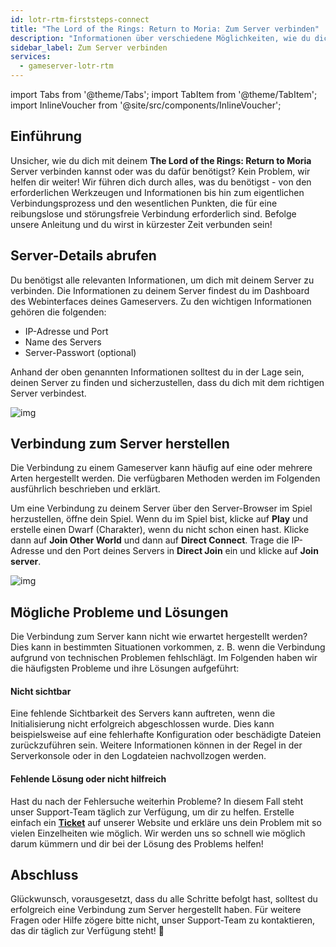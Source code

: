 ```yaml
---
id: lotr-rtm-firststeps-connect
title: "The Lord of the Rings: Return to Moria: Zum Server verbinden"
description: "Informationen über verschiedene Möglichkeiten, wie du dich mit deinem The Lord of the Rings: Return to Moria Server von ZAP-Hosting verbinden kannst - ZAP-Hosting Dokumentation"
sidebar_label: Zum Server verbinden
services:
  - gameserver-lotr-rtm
---
```


import Tabs from '@theme/Tabs';
import TabItem from '@theme/TabItem';
import InlineVoucher from '@site/src/components/InlineVoucher';


## Einführung

Unsicher, wie du dich mit deinem **The Lord of the Rings: Return to Moria** Server verbinden kannst oder was du dafür benötigst? Kein Problem, wir helfen dir weiter! Wir führen dich durch alles, was du benötigst - von den erforderlichen Werkzeugen und Informationen bis hin zum eigentlichen Verbindungsprozess und den wesentlichen Punkten, die für eine reibungslose und störungsfreie Verbindung erforderlich sind. Befolge unsere Anleitung und du wirst in kürzester Zeit verbunden sein!

<InlineVoucher />



## Server-Details abrufen

Du benötigst alle relevanten Informationen, um dich mit deinem Server zu verbinden. Die Informationen zu deinem Server findest du im Dashboard des Webinterfaces deines Gameservers. Zu den wichtigen Informationen gehören die folgenden: 

- IP-Adresse und Port
- Name des Servers
- Server-Passwort (optional)

Anhand der oben genannten Informationen solltest du in der Lage sein, deinen Server zu finden und sicherzustellen, dass du dich mit dem richtigen Server verbindest. 

![img](https://screensaver01.zap-hosting.com/index.php/s/r5MiCoDZqNTcGXf/preview)

## Verbindung zum Server herstellen

Die Verbindung zu einem Gameserver kann häufig auf eine oder mehrere Arten hergestellt werden. Die verfügbaren Methoden werden im Folgenden ausführlich beschrieben und erklärt. 

<Tabs>
    <TabItem value="connect_solution_server_browser_ingame" label="Direktverbindung (Im Spiel)" default>

Um eine Verbindung zu deinem Server über den Server-Browser im Spiel herzustellen, öffne dein Spiel. Wenn du im Spiel bist, klicke auf **Play** und erstelle einen Dwarf (Charakter), wenn du nicht schon einen hast. Klicke dann auf **Join Other World** und dann auf **Direct Connect**. Trage die IP-Adresse und den Port deines Servers in **Direct Join** ein und klicke auf **Join server**. 

![img](https://screensaver01.zap-hosting.com/index.php/s/YWoD5tHWKWbJjrE/download)

</TabItem>

</Tabs>



## Mögliche Probleme und Lösungen

Die Verbindung zum Server kann nicht wie erwartet hergestellt werden? Dies kann in bestimmten Situationen vorkommen, z. B. wenn die Verbindung aufgrund von technischen Problemen fehlschlägt. Im Folgenden haben wir die häufigsten Probleme und ihre Lösungen aufgeführt:

#### Nicht sichtbar

Eine fehlende Sichtbarkeit des Servers kann auftreten, wenn die Initialisierung nicht erfolgreich abgeschlossen wurde. Dies kann beispielsweise auf eine fehlerhafte Konfiguration oder beschädigte Dateien zurückzuführen sein. Weitere Informationen können in der Regel in der Serverkonsole oder in den Logdateien nachvollzogen werden.



#### Fehlende Lösung oder nicht hilfreich

Hast du nach der Fehlersuche weiterhin Probleme? In diesem Fall steht unser Support-Team täglich zur Verfügung, um dir zu helfen. Erstelle einfach ein **[Ticket](https://zap-hosting.com/en/customer/support/)** auf unserer Website und erkläre uns dein Problem mit so vielen Einzelheiten wie möglich. Wir werden uns so schnell wie möglich darum kümmern und dir bei der Lösung des Problems helfen!




## Abschluss

Glückwunsch, vorausgesetzt, dass du alle Schritte befolgt hast, solltest du erfolgreich eine Verbindung zum Server hergestellt haben. Für weitere Fragen oder Hilfe zögere bitte nicht, unser Support-Team zu kontaktieren, das dir täglich zur Verfügung steht! 🙂




